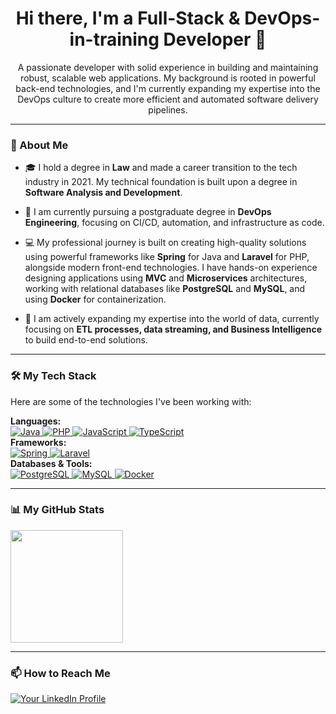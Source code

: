 <h1 align="center">
  Hi there, I'm a Full-Stack & DevOps-in-training Developer 👋
</h1>

<p align="center">
  A passionate developer with solid experience in building and maintaining robust, scalable web applications. My background is rooted in powerful back-end technologies, and I'm currently expanding my expertise into the DevOps culture to create more efficient and automated software delivery pipelines.
</p>

---

### 🔹 About Me

- 🎓 I hold a degree in **Law** and made a career transition to the tech industry in 2021. My technical foundation is built upon a degree in **Software Analysis and Development**.

- 🚀 I am currently pursuing a postgraduate degree in **DevOps Engineering**, focusing on CI/CD, automation, and infrastructure as code.

- 💻 My professional journey is built on creating high-quality solutions using powerful frameworks like **Spring** for Java and **Laravel** for PHP, alongside modern front-end technologies. I have hands-on experience designing applications using **MVC** and **Microservices** architectures, working with relational databases like **PostgreSQL** and **MySQL**, and using **Docker** for containerization.

- 🌱 I am actively expanding my expertise into the world of data, currently focusing on **ETL processes, data streaming, and Business Intelligence** to build end-to-end solutions.

---

### 🛠️ My Tech Stack

Here are some of the technologies I've been working with:

<p align="left">
  <strong>Languages:</strong><br>
  <a href="https://www.java.com" target="_blank"> 
    <img src="https://img.shields.io/badge/Java-ED8B00?style=for-the-badge&logo=openjdk&logoColor=white" alt="Java"/> 
  </a>
  <a href="https://www.php.net" target="_blank"> 
    <img src="https://img.shields.io/badge/PHP-777BB4?style=for-the-badge&logo=php&logoColor=white" alt="PHP"/> 
  </a>
  <a href="https://developer.mozilla.org/en-US/docs/Web/JavaScript" target="_blank"> 
    <img src="https://img.shields.io/badge/JavaScript-F7DF1E?style=for-the-badge&logo=javascript&logoColor=black" alt="JavaScript"/> 
  </a>
  <a href="https://www.typescriptlang.org/" target="_blank">
    <img src="https://img.shields.io/badge/TypeScript-3178C6?style=for-the-badge&logo=typescript&logoColor=white" alt="TypeScript"/>
  </a>
  <br>
  <strong>Frameworks:</strong><br>
  <a href="https://spring.io/" target="_blank"> 
    <img src="https://img.shields.io/badge/Spring-6DB33F?style=for-the-badge&logo=spring&logoColor=white" alt="Spring"/> 
  </a>
  <a href="https://laravel.com/" target="_blank">
    <img src="https://img.shields.io/badge/Laravel-FF2D20?style=for-the-badge&logo=laravel&logoColor=white" alt="Laravel"/>
  </a>
  <br>
  <strong>Databases & Tools:</strong><br>
  <a href="https://www.postgresql.org" target="_blank">
    <img src="https://img.shields.io/badge/PostgreSQL-4169E1?style=for-the-badge&logo=postgresql&logoColor=white" alt="PostgreSQL"/>
  </a>
  <a href="https://www.mysql.com/" target="_blank">
    <img src="https://img.shields.io/badge/MySQL-4479A1?style=for-the-badge&logo=mysql&logoColor=white" alt="MySQL"/>
  </a>
  <a href="https://www.docker.com/" target="_blank">
    <img src="https://img.shields.io/badge/Docker-2496ED?style=for-the-badge&logo=docker&logoColor=white" alt="Docker"/>
  </a>
</p>

---

### 📊 My GitHub Stats

  <img height="180em" src="https://github-readme-stats.vercel.app/api/top-langs/?username=luscasjb&layout=compact&langs_count=7&theme=tokyonight"/>
</p>

---

### 📫 How to Reach Me

<p align="left">
  <a href="https://linkedin.com/in/lucas-bressiani" target="blank">
    <img align="center" src="https://img.shields.io/badge/LinkedIn-0077B5?style=for-the-badge&logo=linkedin&logoColor=white" alt="Your LinkedIn Profile"/>
  </a>
</p>
